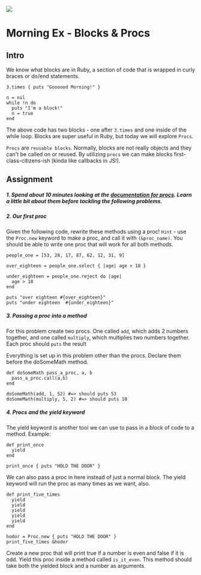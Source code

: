 ![](http://i.giphy.com/l0FeaAqTD4l8fMR68.gif)


# Morning Ex - Blocks & Procs

## Intro
We know what blocks are in Ruby, a section of code that is wrapped in curly braces or do/end statements.

```
3.times { puts "Goooood Morning!" }

n = nil
while !n do
  puts "I'm a block!"
  n = true
end
```
The above code has two blocks - one after `3.times` and one inside of the while loop. Blocks are super useful in Ruby, but today we will explore `Procs`.

`Procs` are `reusable blocks`. Normally, blocks are not really objects and they can't be called on or reused. By utilizing `procs` we can make blocks first-class-citizens-ish (kinda like callbacks in JS!).

## Assignment

##### 1. Spend about 10 minutes looking at the [documentation for procs](https://ruby-doc.org/core-2.2.0/Proc.html). Learn a little bit about them before tackling the following problems.

##### 2. Our first proc
Given the following code, rewrite these methods using a proc! `Hint` - use the `Proc.new` keyword to make a proc, and call it with `(&proc_name)`. You should be able to write one proc that will work for all both methods.

```
people_one = [53, 28, 17, 87, 62, 12, 31, 9]

over_eighteen = people_one.select { |age| age > 18 }

under_eighteen = people_one.reject do |age|
  age > 18
end

puts "over eighteen #{over_eighteen}"
puts "under eighteen  #{under_eighteen}"
```


##### 3. Passing a proc into a method
For this problem create two procs. One called `add`, which adds 2 numbers together, and one called `multiply`, which multiplies two numbers together. Each proc should `puts` the result

Everything is set up in this problem other than the procs. Declare them before the doSomeMath method.
```
def doSomeMath pass_a_proc, a, b
  pass_a_proc.call(a,b)
end

doSomeMath(add, 1, 52) #=> should puts 53
doSomeMath(multiply, 5, 2) #=> should puts 10
```


##### 4. Procs and the yield keyword
The yield keyword is another tool we can use to pass in a block of code to a method. Example:
```
def print_once
  yield
end

print_once { puts "HOLD THE DOOR" }
```

We can also pass a proc in here instead of just a normal block. The yield keyword will run the proc as many times as we want, also.
```
def print_five_times
  yield
  yield
  yield
  yield
  yield
end

hodor = Proc.new { puts "HOLD THE DOOR" }
print_five_times &hodor
```

Create a new proc that will print true if a number is even and false if it is odd. Yield this proc inside a method called `is_it_even`. This method should take both the yielded block and a number as arguments.
